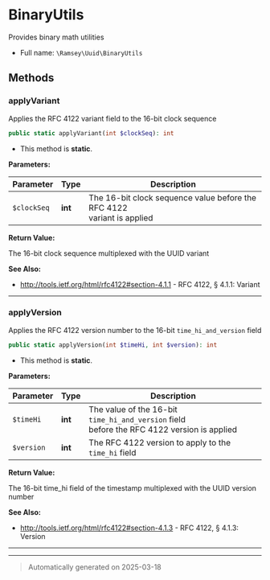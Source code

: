 
# BinaryUtils

Provides binary math utilities



* Full name: `\Ramsey\Uuid\BinaryUtils`




## Methods


### applyVariant

Applies the RFC 4122 variant field to the 16-bit clock sequence

```php
public static applyVariant(int $clockSeq): int
```



* This method is **static**.




**Parameters:**

| Parameter | Type | Description |
|-----------|------|-------------|
| `$clockSeq` | **int** | The 16-bit clock sequence value before the RFC 4122<br />variant is applied |


**Return Value:**

The 16-bit clock sequence multiplexed with the UUID variant




**See Also:**

* http://tools.ietf.org/html/rfc4122#section-4.1.1 - RFC 4122, § 4.1.1: Variant

***

### applyVersion

Applies the RFC 4122 version number to the 16-bit `time_hi_and_version` field

```php
public static applyVersion(int $timeHi, int $version): int
```



* This method is **static**.




**Parameters:**

| Parameter | Type | Description |
|-----------|------|-------------|
| `$timeHi` | **int** | The value of the 16-bit `time_hi_and_version` field<br />before the RFC 4122 version is applied |
| `$version` | **int** | The RFC 4122 version to apply to the `time_hi` field |


**Return Value:**

The 16-bit time_hi field of the timestamp multiplexed with
the UUID version number




**See Also:**

* http://tools.ietf.org/html/rfc4122#section-4.1.3 - RFC 4122, § 4.1.3: Version

***


***
> Automatically generated on 2025-03-18
